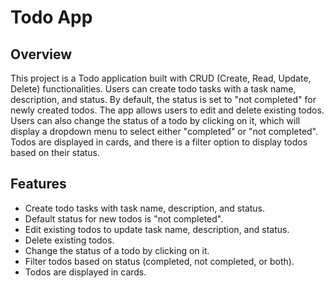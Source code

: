 # Todo App

## Overview
This project is a Todo application built with CRUD (Create, Read, Update, Delete) functionalities. Users can create todo tasks with a task name, description, and status. By default, the status is set to "not completed" for newly created todos. The app allows users to edit and delete existing todos. Users can also change the status of a todo by clicking on it, which will display a dropdown menu to select either "completed" or "not completed". Todos are displayed in cards, and there is a filter option to display todos based on their status.

## Features
- Create todo tasks with task name, description, and status.
- Default status for new todos is "not completed".
- Edit existing todos to update task name, description, and status.
- Delete existing todos.
- Change the status of a todo by clicking on it.
- Filter todos based on status (completed, not completed, or both).
- Todos are displayed in cards.




